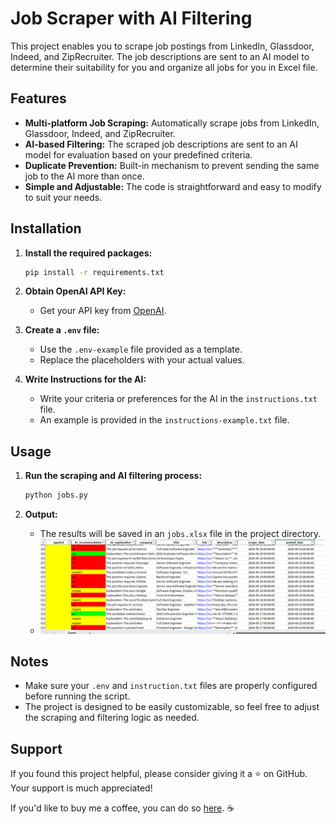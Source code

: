 # Job Scraper with AI Filtering

This project enables you to scrape job postings from LinkedIn, Glassdoor, Indeed, and ZipRecruiter. The job descriptions are sent to an AI model to determine their suitability for you and organize all jobs for you in Excel file.

## Features

- **Multi-platform Job Scraping:** Automatically scrape jobs from LinkedIn, Glassdoor, Indeed, and ZipRecruiter.
- **AI-based Filtering:** The scraped job descriptions are sent to an AI model for evaluation based on your predefined criteria.
- **Duplicate Prevention:** Built-in mechanism to prevent sending the same job to the AI more than once.
- **Simple and Adjustable:** The code is straightforward and easy to modify to suit your needs.

## Installation

1. **Install the required packages:**
    ```bash
    pip install -r requirements.txt
    ```
   
2. **Obtain OpenAI API Key:**
    - Get your API key from [OpenAI](https://platform.openai.com/account/api-keys).

3. **Create a `.env` file:**
    - Use the `.env-example` file provided as a template.
    - Replace the placeholders with your actual values.

4. **Write Instructions for the AI:**
    - Write your criteria or preferences for the AI in the `instructions.txt` file.
    - An example is provided in the `instructions-example.txt` file.

## Usage

1. **Run the scraping and AI filtering process:**
    ```bash
    python jobs.py
    ```

2. **Output:**
    - The results will be saved in an `jobs.xlsx` file in the project directory.
    - ![img.png](img.png)

## Notes

- Make sure your `.env` and `instruction.txt` files are properly configured before running the script.
- The project is designed to be easily customizable, so feel free to adjust the scraping and filtering logic as needed.

## Support

If you found this project helpful, please consider giving it a ⭐ on GitHub. Your support is much appreciated!

If you'd like to buy me a coffee, you can do so [here](https://ko-fi.com/C0C2125R0E). ☕
